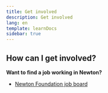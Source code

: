 ```yaml
---
title: Get involved
description: Get involved
lang: en
template: learnDocs
sidebar: true
---
```



## How can I get involved?

**Want to find a job working in Newton?**

- [Newton Foundation job board](https://jobs.lever.co/newtonproject)
